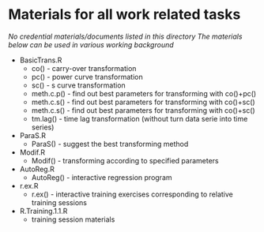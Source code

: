 Materials for all work related tasks
===========
*No credential materials/documents listed in this directory*
*The materials below can be used in various working background*

* BasicTrans.R
  - co() - carry-over transformation
  - pc() - power curve transformation
  - sc() - s curve transformation
  - meth.c.p() - find out best parameters for transforming with co()+pc()
  - meth.c.s() - find out best parameters for transforming with co()+sc()
  - meth.c.s() - find out best parameters for transforming with co()+sc()
  - tm.lag() - time lag transformation (without turn data serie into time series)
* ParaS.R
  - ParaS() - suggest the best transforming method
* Modif.R
  - Modif() - transforming according to specified parameters
* AutoReg.R
  - AutoReg() - interactive regression program
* r.ex.R
  - r.ex() - interactive training exercises corresponding to relative training sessions
* R.Training.1.1.R
  - training session materials

